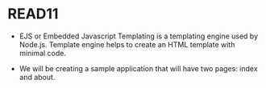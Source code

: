 # READ11


- EJS or Embedded Javascript Templating is a templating engine used by Node.js. Template engine helps to create an HTML template with minimal code.

- We will be creating a sample application that will have two pages: index and about.